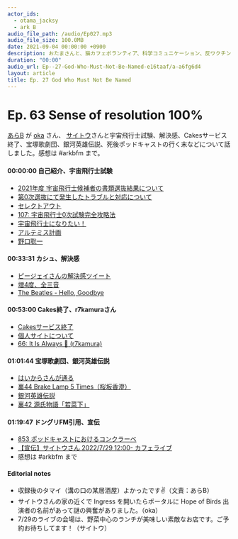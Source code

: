 ```yaml
---
actor_ids:
  - otama_jacksy
  - ark_B
audio_file_path: /audio/Ep027.mp3
audio_file_size: 100.0MB
date: 2021-09-04 00:00:00 +0900
description: おたまさんと、猫カフェボランティア、科学コミュニケーション、反ワクチン監視、ドラえもん、絶滅動物は蘇らせるべきか、ミッドサマー、保護猫のススメなどについて話しました。
duration: "00:00"
audio_url: Ep--27-God-Who-Must-Not-Be-Named-e16taaf/a-a6fg6d4
layout: article
title: Ep. 27 God Who Must Not Be Named
---
```


# Ep. 63 Sense of resolution 100%

[あらB](https://twitter.com/ark_B) が [oka](https://twitter.com/nowohyeah) さん、 [サイトウ](https://twitter.com/sai_enlightened)さんと宇宙飛行士試験、解決感、Cakesサービス終了、宝塚歌劇団、銀河英雄伝説、死後ポッドキャストの行く末などについて話しました。感想は #arkbfm まで。

#### 00:00:00 自己紹介、宇宙飛行士試験

* [2021年度 宇宙飛行士候補者の書類選抜結果について](https://astro-mission.jaxa.jp/astro_selection/news/detail/002299.html)
* [第0次選抜にて発生したトラブルと対応について](https://astro-mission.jaxa.jp/astro_selection/news/detail/002299.html)
* [セレクトアウト](https://koyamachuya.com/column/adopt_criteria_of_astronaut/12084/)
* [107: 宇宙飛行士0次試験完全攻略法](https://anchor.fm/pod-de-engineer/episodes/107-0-e1iqar5/a-a7vbv9r)
* [宇宙飛行士になりたい！](https://www.asahi.com/special/podcasts/item/?itemid=395a6aa8-f4b6-4564-8c86-ae5000682fe6)
* [アルテミス計画](https://sorabatake.jp/14652/)
* [野口聡一](https://twitter.com/astro_soichi)

#### 00:33:31 カシュ、解決感

* [ピージェイさんの解決感ツイート](https://twitter.com/xiPJ/status/1530885604807876608)
* [増4度、全三音](https://ja.wikipedia.org/wiki/%E4%B8%89%E5%85%A8%E9%9F%B3)
* [The Beatles - Hello, Goodbye](https://www.youtube.com/watch?v=rblYSKz_VnI)

#### 00:53:00 Cakes終了、r7kamuraさん

* [Cakesサービス終了](https://twitter.com/mehori/status/1529446186247245824?s=20&t=EpNmhPCxmXBWNrlr4qaJfA)
* [個人サイトについて](https://r7kamura.com/articles/2020-09-21-personal-website)
* [66: It Is Always :sushi: (r7kamura)](https://rebuild.fm/66/)

#### 01:01:44 宝塚歌劇団、銀河英雄伝説

* [はいからさんが通る](https://kageki.hankyu.co.jp/revue/2020/haikarasangatooru/index.html)
* [裏44 Brake Lamp 5 Times（桜坂香澄）](https://soundcloud.com/sai-486043256/44-brake-lamp-5-times)
* [銀河英雄伝説](https://amzn.to/3aTGNyg)
* [裏42 源氏物語「若菜下」](https://soundcloud.com/sai-486043256/42a)

#### 01:19:47 ドングリFM引用、宣伝

* [853 ポッドキャストにおけるコンクラーベ](https://soundcloud.com/dongurifm/853a)
* [【宣伝】サイトウさん 2022/7/29 12:00- カフェライブ](https://twitter.com/sai_enlightened/status/1534519099132645377?s=20&t=9Qr145xw5YOavK4ZFdIxqw)
* 感想は #arkbfm まで

#### Editorial notes

* 収録後のタマイ（溝の口の某居酒屋）よかったです✌（文責：あらB）
* サイトウさんの家の近くで Ingress を開いたらポータルに Hope of Birds 出演者の名前があって謎の興奮がありました。（oka）
* 7/29のライブの会場は、野菜中心のランチが美味しい素敵なお店です。ご予約お待ちしてます！（サイトウ）
